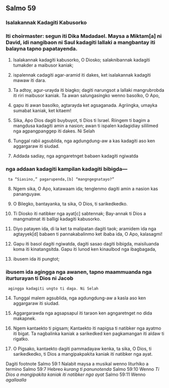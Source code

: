 Salmo 59
--------

### Isalakannak Kadagiti Kabusorko

### Iti choirmaster: segun iti Dika Madadael. Maysa a Miktam[a] ni David, idi nangibaon ni Saul kadagiti lallaki a mangbantay iti balayna tapno papatayenda.

1. Isalakannak kadagiti kabusorko, O Diosko;
   salaknibannak kadagiti tumakder a maibusor kaniak;
2. ispalennak cadagiti agar-aramid iti dakes, ket isalakannak kadagiti mawaw iti dara.

3. Ta adtoy, agur-urayda iti biagko;
   dagiti narungsot a lallaki mangrubrobda iti riri maibusor kaniak.
   Ta awan salungasingko wenno basolko, O Apo,
4. gapu iti awan basolko, agtarayda ket agsaganada.
   Agriingka, umayka sumabat kaniak, ket kitaem!
5. Sika, Apo Dios dagiti buybuyot, ti Dios ti Israel.
   Riingem ti bagim a mangdusa kadagiti amin a nasion;
   awan ti ispalen kadagidiay sililimed nga agpangpanggep iti dakes. Ni Selah

6. Tunggal rabii agsublida, nga agdungdung-aw a kas kadagiti aso
   ken aggargaraw iti siudad.
7. Addada sadiay, nga agngaretnget babaen kadagiti ngiwatda
###      nga addaan kadagiti kampilan kadagiti bibigda—

     ta “Siasino,” pagarupenda,[b] “mangngegnatayo?”

8. Ngem sika, O Apo, katawaam ida;
   tenglenmo dagiti amin a nasion kas pananguyaw.
9. O Bilegko, bantayanka, ta sika, O Dios, ti sarikedkedko.
10. Ti Diosko iti natibker nga ayat[c] sabtennak;
    Bay-annak ti Dios a mangmatmat iti balligi kadagiti kabusorko.

11. Diyo patayen ida, di la ket ta malipatan dagiti taok;
    aramidem ida nga agtayyek[d] babaen ti pannakabalinmo ket ibaba ida, O Apo, kalasagmi!
12. Gapu iti basol dagiti ngiwatda, dagiti sasao dagiti bibigda, maisiluanda koma iti kinatangsitda.
    Gapu iti lunod ken kinaulbod nga ibagbagada,
13. ibusem ida iti pungtot;
###      ibusem ida agingga nga awanen, tapno maammuanda nga iturturayan ti Dios ni Jacob

     agingga kadagiti ungto ti daga. Ni Selah

14. Tunggal malem agsublida, nga agdungdung-aw a kasla aso
    ken aggargaraw iti siudad.
15. Aggargarawda nga agsapsapul iti taraon
    ken agngaretnget no dida makapnek.

16. Ngem kantaekto ti pigsam;
    Kantaekto iti napigsa ti natibker nga ayatmo iti bigat.
    Ta nagbalinka kaniak a sarikedked ken pagkamangan iti aldaw ti rigatko.
17. O Pigsako, kantaekto dagiti pammadayaw kenka, ta sika, O Dios, ti sarikedkedko, ti Dios a mangipakpakita kaniak iti natibker nga ayat.

Dagiti footnote
Salmo 59:1 Nalabit maysa a musikal wenno liturhiko a termino
Salmo 59:7 Hebreo *kurang ti panunotenda*
Salmo 59:10 Wenno *Ti Dios a mangipakita kaniak iti natibker nga ayat*
Salmo 59:11 Wenno *agallaalla*